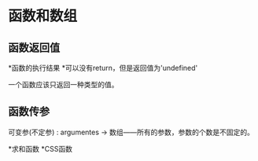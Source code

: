# 函数和数组

## 函数返回值

  *函数的执行结果
  *可以没有return，但是返回值为'undefined'

  一个函数应该只返回一种类型的值。

## 函数传参

  可变参(不定参) : argumentes -> 数组——所有的参数，参数的个数是不固定的。

  *求和函数
  *CSS函数